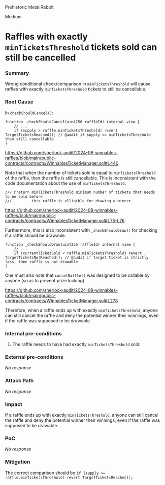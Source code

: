 Prehistoric Metal Rabbit

Medium

# Raffles with exactly `minTicketsThreshold` tickets sold can still be cancelled

### Summary

Wrong conditional check/comparison in `minTicketsThreshold` will cause raffles with exactly `minTicketsThreshold` tickets to still be cancellable.

### Root Cause

In `checkShouldCancel()`:

```solidity
function _checkShouldCancel(uint256 raffleId) internal view {
    // ...
    if (supply > raffle.minTicketsThreshold) revert TargetTicketsReached(); // @audit if supply == minTicketsThreshold then still cancellable
}
```

https://github.com/sherlock-audit/2024-08-winnables-raffles/blob/main/public-contracts/contracts/WinnablesTicketManager.sol#L440

Note that when the number of tickets sold is equal to `minTicketsThreshold` of the raffle, then the raffle is still cancellable. This is inconsistent with the code documentation about the use of `minTicketsThreshold`.

```solidity
/// @return minTicketsThreshold minimum number of tickets that needs to be sold before
///         this raffle is elligible for drawing a winner
```

https://github.com/sherlock-audit/2024-08-winnables-raffles/blob/main/public-contracts/contracts/WinnablesTicketManager.sol#L75-L76

Furthermore, this is also inconsistent with `_checkShouldDraw()` for checking if a raffle should be drawable.

```solidity
function _checkShouldDraw(uint256 raffleId) internal view {
    // ...
    if (currentTicketSold < raffle.minTicketsThreshold) revert TargetTicketsNotReached(); // @audit if target ticket is strictly less, then raffle is not drawable
}
```

One must also note that `cancelRaffle()` was designed to be callable by anyone (so as to prevent prize locking).

https://github.com/sherlock-audit/2024-08-winnables-raffles/blob/main/public-contracts/contracts/WinnablesTicketManager.sol#L278

Therefore, when a raffle ends up with exactly `minTicketsThreshold`, anyone can still cancel the raffle and deny the potential winner their winnings, even if the raffle was supposed to be drawable.


### Internal pre-conditions

1. The raffle needs to have had exactly `minTicketsThreshold` sold

### External pre-conditions

_No response_

### Attack Path

_No response_

### Impact

If a raffle ends up with exactly `minTicketsThreshold`, anyone can still cancel the raffle and deny the potential winner their winnings, even if the raffle was supposed to be drawable.

### PoC

_No response_

### Mitigation

The correct comparison should be `if (supply >= raffle.minTicketsThreshold) revert TargetTicketsReached();`